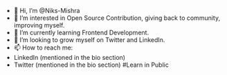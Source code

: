 - 👋 Hi, I’m @Niks-Mishra
- 👀 I’m interested in Open Source Contribution, giving back to community, improving myself.
- 🌱 I’m currently learning Frontend Development.
- 💞️ I’m looking to grow myself on Twitter and LinkedIn.
- 📫 How to reach me:
- LinkedIn (mentioned in the bio section)
- Twitter (mentioned in the bio section)
#Learn in Public
<!---
Niks-Mishra/Niks-Mishra is a ✨ special ✨ repository because its `README.md` (this file) appears on your GitHub profile.
You can click the Preview link to take a look at your changes.
--->
